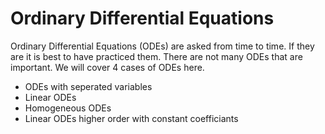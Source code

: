 
# Ordinary Differential Equations

Ordinary Differential Equations (ODEs) are asked from time to time. If they are it is best to have practiced them.
There are not many ODEs that are important. We will cover 4 cases of ODEs here.

- ODEs with seperated variables
- Linear ODEs
- Homogeneous ODEs
- Linear ODEs higher order with constant coefficiants 
